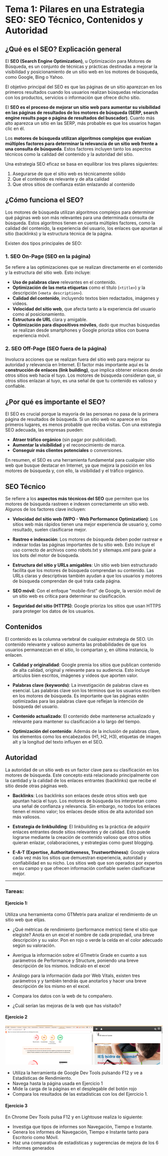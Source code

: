 # Tema 1: Pilares en una Estrategia SEO: SEO Técnico, Contenidos y Autoridad

## ¿Qué es el SEO? Explicación general 

El **SEO (Search Engine Optimization)**, u Optimización para Motores de Búsqueda, es un conjunto de técnicas y prácticas destinadas a mejorar la visibilidad y posicionamiento de un sitio web en los motores de búsqueda, como Google, Bing o Yahoo. 

El objetivo principal del SEO es que las páginas de un sitio aparezcan en los primeros resultados cuando los usuarios realizan búsquedas relacionadas con los productos, servicios o información que ofrece dicho sitio.

El **SEO es el proceso de mejorar un sitio web para aumentar su visibilidad en las páginas de resultados de los motores de búsqueda (SERP, search engine results page o página de resultados del buscador)**. Cuanto más alto aparezca un sitio en las SERP, más probable es que los usuarios hagan clic en él. 

Los **motores de búsqueda utilizan algoritmos complejos que evalúan múltiples factores para determinar la relevancia de un sitio web frente a una consulta de búsqueda**. Estos factores incluyen tanto los aspectos técnicos como la calidad del contenido y la autoridad del sitio.

Una estrategia SEO eficaz se basa en equilibrar los tres pilares siguientes:

1) Asegurarse de que el sitio web es técnicamente sólido
2) Que el contenido es relevante y de alta calidad 
3) Que otros sitios de confianza están enlazando al contenido

## ¿Cómo funciona el SEO?

Los motores de búsqueda utilizan algoritmos complejos para determinar qué páginas web son más relevantes para una determinada consulta de búsqueda. Estos algoritmos tienen en cuenta múltiples factores, como la calidad del contenido, la experiencia del usuario, los enlaces que apuntan al sitio (backlinks) y la estructura técnica de la página.

Existen dos tipos principales de SEO:

### 1. SEO On-Page (SEO en la página)

Se refiere a las optimizaciones que se realizan directamente en el contenido y la estructura del sitio web. Esto incluye:

- **Uso de palabras clave** relevantes en el contenido.
- **Optimización de las meta etiquetas** como el título (`<title>`) y la descripción (`<meta description>`).
- **Calidad del contenido**, incluyendo textos bien redactados, imágenes y videos.
- **Velocidad del sitio web**, que afecta tanto a la experiencia del usuario como al posicionamiento.
- **Estructura de URL** clara y amigable.
- **Optimización para dispositivos móviles**, dado que muchas búsquedas se realizan desde smartphones y Google prioriza sitios con buena experiencia móvil.

### 2. SEO Off-Page (SEO fuera de la página)

Involucra acciones que se realizan fuera del sitio web para mejorar su autoridad y relevancia en Internet. El factor más importante aquí es la **construcción de enlaces (link building)**, que implica obtener enlaces desde otros sitios web hacia el tuyo. Los motores de búsqueda consideran que, si otros sitios enlazan al tuyo, es una señal de que tu contenido es valioso y confiable.

## ¿Por qué es importante el SEO?

El SEO es crucial porque la mayoría de las personas no pasa de la primera página de resultados de búsqueda. Si un sitio web no aparece en los primeros lugares, es menos probable que reciba visitas. Con una estrategia SEO adecuada, las empresas pueden:

- **Atraer tráfico orgánico** (sin pagar por publicidad).
- **Aumentar la visibilidad** y el reconocimiento de marca.
- **Conseguir más clientes potenciales** o conversiones.

En resumen, el SEO es una herramienta fundamental para cualquier sitio web que busque destacar en Internet, ya que mejora la posición en los motores de búsqueda y, con ello, la visibilidad y el tráfico orgánico.

## SEO Técnico

Se refiere a los **aspectos más técnicos del SEO** que permiten que los motores de búsqueda rastreen e indexen correctamente un sitio web. Algunos de los factores clave incluyen:

- **Velocidad del sitio web (WPO - Web Performance Optimization)**: Los sitios web más rápidos tienen una mejor experiencia de usuario y, como resultado, suelen clasificarse mejor.

- **Rastreo e indexación**: Los motores de búsqueda deben poder rastrear e indexar todas las páginas importantes de tu sitio web. Esto incluye el uso correcto de archivos como robots.txt y sitemaps.xml para guiar a los bots del motor de búsqueda.

- **Estructura del sitio y URLs amigables**: Un sitio web bien estructurado facilita que los motores de búsqueda comprendan su contenido. Las URLs claras y descriptivas también ayudan a que los usuarios y motores de búsqueda comprendan de qué trata cada página.

- **SEO móvil**: Con el enfoque "mobile-first" de Google, la versión móvil de un sitio web es crítica para determinar su clasificación.

- **Seguridad del sitio (HTTPS)**: Google prioriza los sitios que usan HTTPS para proteger los datos de los usuarios.

## Contenidos

El contenido es la columna vertebral de cualquier estrategia de SEO. Un contenido relevante y valioso aumenta las probabilidades de que los usuarios permanezcan en el sitio, lo compartan y, en última instancia, lo enlacen.

- **Calidad y originalidad**: Google premia los sitios que publican contenido de alta calidad, original y relevante para su audiencia. Esto incluye artículos bien escritos, imágenes y videos que aporten valor.

- **Palabras clave (keywords)**: La investigación de palabras clave es esencial. Las palabras clave son los términos que los usuarios escriben en los motores de búsqueda. Es importante que las páginas estén optimizadas para las palabras clave que reflejan la intención de búsqueda del usuario.

- **Contenido actualizado**: El contenido debe mantenerse actualizado y relevante para mantener su clasificación a lo largo del tiempo.

- **Optimización del contenido**: Además de la inclusión de palabras clave, los elementos como los encabezados (H1, H2, H3), etiquetas de imagen alt y la longitud del texto influyen en el SEO.

## Autoridad

La autoridad de un sitio web es un factor clave para su clasificación en los motores de búsqueda. Este concepto está relacionado principalmente con la cantidad y la calidad de los enlaces entrantes (backlinks) que recibe el sitio desde otras páginas web.

- **Backlinks**: Los backlinks son enlaces desde otros sitios web que apuntan hacia el tuyo. Los motores de búsqueda los interpretan como una señal de confianza y relevancia. Sin embargo, no todos los enlaces tienen el mismo valor; los enlaces desde sitios de alta autoridad son más valiosos.

- **Estrategia de linkbuilding**: El linkbuilding es la práctica de adquirir enlaces entrantes desde sitios relevantes y de calidad. Esto puede lograrse mediante la creación de contenido valioso que otros sitios quieran enlazar, colaboraciones, y estrategias como guest blogging.

- **E-A-T (Expertise, Authoritativeness, Trustworthiness)**: Google valora cada vez más los sitios que demuestran experiencia, autoridad y confiabilidad en su nicho. Los sitios web que son operados por expertos en su campo y que ofrecen información confiable suelen clasificarse mejor.

---


### Tareas:

#### Ejercicio 1: 
Utiliza una herramienta como GTMetrix para analizar el rendimiento de un sitio web que elijas.

- ¿Qué métricas de rendimiento (performance metrics) tiene el sitio que elegiste? Anota en un excel el nombre de cada propiedad, una breve descripción y su valor. Pon en rojo o verde la celda en el color adecuado según su valoración.

- Averigua la información sobre el GTmetrix Grade en cuanto a sus parámetros de Performance y Structure, poniendo una breve descripción de los mismos. Indícalo en el excel

- Análogo para la información dada por Web Vitals, existen tres parámetros y y también tendrás que anotarlos y hacer una breve descripción de los mismo en el excel.

- Compara los datos con la web de tu compañero.

- ¿Cuál serían las mejoras de la web que has visitado?

[](img/gtmetrix.PNG)

#### Ejercicio 2

![](img/devtools.PNG)

- Utiliza la herramienta de Google Dev Tools pulsando F12 y ve a Estadísticas de Rendimiento.
- Navega hasta la página usada en Ejercicio 1
- Mide la carga de la páginas en el desplegable del botón rojo 
- Compara los resultados de las estadísticas con los del Ejercicio 1.


#### Ejercicio 3

En Chrome Dev Tools pulsa F12 y en Lightouse realiza lo siguiente:

- Investiga que tipos de informes son Navegación, Tiempo e Instante.
- Genera los informes de Navegación, Tiempo e Instante tanto para Escritorio como Móvil.
- Haz una comparativa de estadísticas y sugerencias de mejora de los 6 informes generados 
